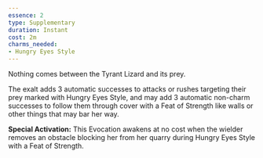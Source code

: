 ```yaml
---
essence: 2
type: Supplementary
duration: Instant
cost: 2m
charms_needed:
- Hungry Eyes Style
---
```


Nothing comes between the Tyrant Lizard and its prey.

The exalt adds 3 automatic successes to attacks or rushes targeting their prey marked with Hungry Eyes Style, and may add 3 automatic non-charm successes to follow them through cover with a Feat of Strength like walls or other things that may bar her way.

**Special Activation:** This Evocation awakens at no cost when the wielder removes an obstacle blocking her from her quarry during Hungry Eyes Style with a Feat of Strength.
